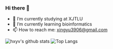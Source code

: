 ### Hi there 👋

<!--
**hxyv/hxyv** is a ✨ _special_ ✨ repository because its `README.md` (this file) appears on your GitHub profile.
-->

- 🔭 I’m currently studying at XJTLU
- 🌱 I’m currently learning bioinformatics
- 📫 How to reach me: xingyu3906@gmail.com

![hxyv's github stats](https://github-readme-stats.vercel.app/api?username=hxyv&show_icons=true&count_private=true&line_height=40)
![Top Langs](https://github-readme-stats.vercel.app/api/top-langs/?username=hxyv&hide=html)
